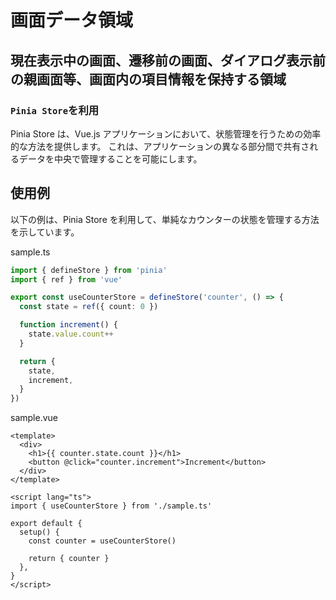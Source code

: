 # 画面データ領域

## 現在表示中の画面、遷移前の画面、ダイアログ表示前の親画面等、画面内の項目情報を保持する領域

### `Pinia Store`を利用

Pinia Store は、Vue.js アプリケーションにおいて、状態管理を行うための効率的な方法を提供します。
これは、アプリケーションの異なる部分間で共有されるデータを中央で管理することを可能にします。

## 使用例

以下の例は、Pinia Store を利用して、単純なカウンターの状態を管理する方法を示しています。

sample.ts

```typescript
import { defineStore } from 'pinia'
import { ref } from 'vue'

export const useCounterStore = defineStore('counter', () => {
  const state = ref({ count: 0 })

  function increment() {
    state.value.count++
  }

  return {
    state,
    increment,
  }
})
```

sample.vue

```vue
<template>
  <div>
    <h1>{{ counter.state.count }}</h1>
    <button @click="counter.increment">Increment</button>
  </div>
</template>

<script lang="ts">
import { useCounterStore } from './sample.ts'

export default {
  setup() {
    const counter = useCounterStore()

    return { counter }
  },
}
</script>
```
